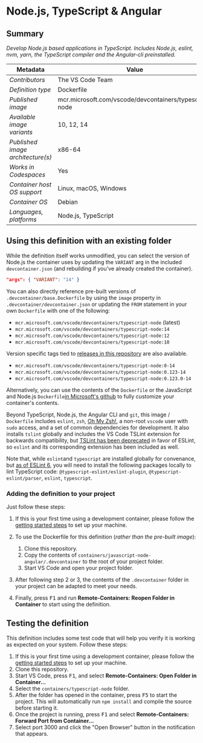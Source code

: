 # Node.js, TypeScript & Angular

## Summary

*Develop Node.js based applications in TypeScript. Includes Node.js, eslint, nvm, yarn, the TypeScript compiler and the Angular-cli preinstalled.*

| Metadata | Value |  
|----------|-------|
| *Contributors* | The VS Code Team |
| *Definition type* | Dockerfile |
| *Published image* | mcr.microsoft.com/vscode/devcontainers/typescript-node |
| *Available image variants* | 10, 12, 14 |
| *Published image architecture(s)* | x86-64 |
| *Works in Codespaces* | Yes |
| *Container host OS support* | Linux, macOS, Windows |
| *Container OS* | Debian |
| *Languages, platforms* | Node.js, TypeScript |

## Using this definition with an existing folder

While the definition itself works unmodified, you can select the version of Node.js the container uses by updating the `VARIANT` arg in the included `devcontainer.json` (and rebuilding if you've already created the container).

```json
"args": { "VARIANT": "14" }
```

You can also directly reference pre-built versions of `.devcontainer/base.Dockerfile` by using the `image` property in `.devcontainer/devcontainer.json` or updating the `FROM` statement in your own `Dockerfile` with one of the following:

- `mcr.microsoft.com/vscode/devcontainers/typescript-node` (latest)
- `mcr.microsoft.com/vscode/devcontainers/typescript-node:14`
- `mcr.microsoft.com/vscode/devcontainers/typescript-node:12`
- `mcr.microsoft.com/vscode/devcontainers/typescript-node:10`


Version specific tags tied to [releases in this repository](https://github.com/microsoft/vscode-dev-containers/releases) are also available.

- `mcr.microsoft.com/vscode/devcontainers/typescript-node:0-14`
- `mcr.microsoft.com/vscode/devcontainers/typescript-node:0.123-14`
- `mcr.microsoft.com/vscode/devcontainers/typescript-node:0.123.0-14`

Alternatively, you can use the contents of the `Dockerfile` or the JavaScript and Node.js `Dockerfile`[in Microsoft's github](https://github.com/microsoft/vscode-dev-containers/tree/master/containers/javascript-node) to fully customize your container's contents.

Beyond TypeScript, Node.js, the Angular CLI and `git`, this image / `Dockerfile` includes `eslint`, `zsh`, [Oh My Zsh!](https://ohmyz.sh/), a non-root `vscode` user with `sudo` access, and a set of common dependencies for development. It also installs `tslint` globally and includes the VS Code TSLint extension for backwards compatibility, but [TSLint has been deprecated](https://github.com/palantir/tslint/issues/4534) in favor of ESLint, so `eslint` and its corresponding extension has been included as well.

Note that, while `eslint`and `typescript` are installed globally for convenance, but [as of ESLint 6](https://eslint.org/docs/user-guide/migrating-to-6.0.0#-plugins-and-shareable-configs-are-no-longer-affected-by-eslints-location), you will need to install the following packages locally to lint TypeScript code: `@typescript-eslint/eslint-plugin`, `@typescript-eslint/parser`, `eslint`, `typescript`.

### Adding the definition to your project

Just follow these steps:

1. If this is your first time using a development container, please follow the [getting started steps](https://aka.ms/vscode-remote/containers/getting-started) to set up your machine.

2. To use the Dockerfile for this definition (*rather than the pre-built image*):
   1. Clone this repository.
   2. Copy the contents of `containers/javascript-node-angular/.devcontainer` to the root of your project folder.
   3. Start VS Code and open your project folder.

3. After following step 2 or 3, the contents of the `.devcontainer` folder in your project can be adapted to meet your needs.

4. Finally, press <kbd>F1</kbd> and run **Remote-Containers: Reopen Folder in Container** to start using the definition.

## Testing the definition

This definition includes some test code that will help you verify it is working as expected on your system. Follow these steps:

1. If this is your first time using a development container, please follow the [getting started steps](https://aka.ms/vscode-remote/containers/getting-started) to set up your machine.
2. Clone this repository.
3. Start VS Code, press <kbd>F1</kbd>, and select **Remote-Containers: Open Folder in Container...**
4. Select the `containers/typescript-node` folder.
5. After the folder has opened in the container, press <kbd>F5</kbd> to start the project. This will automatically run `npm install` and compile the source before starting it.
6. Once the project is running, press <kbd>F1</kbd> and select **Remote-Containers: Forward Port from Container...**
7. Select port 3000 and click the "Open Browser" button in the notification that appears.
